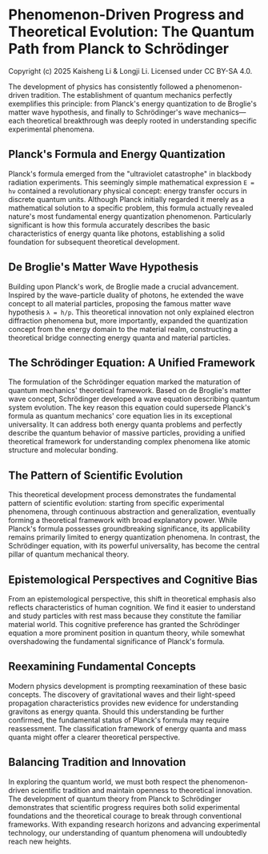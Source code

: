 # Phenomenon-Driven Progress and Theoretical Evolution: The Quantum Path from Planck to Schrödinger

Copyright (c) 2025 Kaisheng Li & Longji Li. Licensed under CC BY-SA 4.0.

The development of physics has consistently followed a phenomenon-driven tradition. The establishment of quantum mechanics perfectly exemplifies this principle: from Planck's energy quantization to de Broglie's matter wave hypothesis, and finally to Schrödinger's wave mechanics—each theoretical breakthrough was deeply rooted in understanding specific experimental phenomena.

## Planck's Formula and Energy Quantization

Planck's formula emerged from the "ultraviolet catastrophe" in blackbody radiation experiments. This seemingly simple mathematical expression `E = hν` contained a revolutionary physical concept: energy transfer occurs in discrete quantum units. Although Planck initially regarded it merely as a mathematical solution to a specific problem, this formula actually revealed nature's most fundamental energy quantization phenomenon. Particularly significant is how this formula accurately describes the basic characteristics of energy quanta like photons, establishing a solid foundation for subsequent theoretical development.

## De Broglie's Matter Wave Hypothesis

Building upon Planck's work, de Broglie made a crucial advancement. Inspired by the wave-particle duality of photons, he extended the wave concept to all material particles, proposing the famous matter wave hypothesis `λ = h/p`. This theoretical innovation not only explained electron diffraction phenomena but, more importantly, expanded the quantization concept from the energy domain to the material realm, constructing a theoretical bridge connecting energy quanta and material particles.

## The Schrödinger Equation: A Unified Framework

The formulation of the Schrödinger equation marked the maturation of quantum mechanics' theoretical framework. Based on de Broglie's matter wave concept, Schrödinger developed a wave equation describing quantum system evolution. The key reason this equation could supersede Planck's formula as quantum mechanics' core equation lies in its exceptional universality. It can address both energy quanta problems and perfectly describe the quantum behavior of massive particles, providing a unified theoretical framework for understanding complex phenomena like atomic structure and molecular bonding.

## The Pattern of Scientific Evolution

This theoretical development process demonstrates the fundamental pattern of scientific evolution: starting from specific experimental phenomena, through continuous abstraction and generalization, eventually forming a theoretical framework with broad explanatory power. While Planck's formula possesses groundbreaking significance, its applicability remains primarily limited to energy quantization phenomena. In contrast, the Schrödinger equation, with its powerful universality, has become the central pillar of quantum mechanical theory.

## Epistemological Perspectives and Cognitive Bias

From an epistemological perspective, this shift in theoretical emphasis also reflects characteristics of human cognition. We find it easier to understand and study particles with rest mass because they constitute the familiar material world. This cognitive preference has granted the Schrödinger equation a more prominent position in quantum theory, while somewhat overshadowing the fundamental significance of Planck's formula.

## Reexamining Fundamental Concepts

Modern physics development is prompting reexamination of these basic concepts. The discovery of gravitational waves and their light-speed propagation characteristics provides new evidence for understanding gravitons as energy quanta. Should this understanding be further confirmed, the fundamental status of Planck's formula may require reassessment. The classification framework of energy quanta and mass quanta might offer a clearer theoretical perspective.

## Balancing Tradition and Innovation

In exploring the quantum world, we must both respect the phenomenon-driven scientific tradition and maintain openness to theoretical innovation. The development of quantum theory from Planck to Schrödinger demonstrates that scientific progress requires both solid experimental foundations and the theoretical courage to break through conventional frameworks. With expanding research horizons and advancing experimental technology, our understanding of quantum phenomena will undoubtedly reach new heights.

